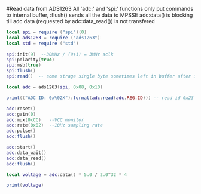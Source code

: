 #Read data from ADS1263
All 'adc:' and 'spi:' functions only put commands to internal buffer, :flush() sends all the data to MPSSE
adc:data() is blocking till adc data (requested by adc:data_read()) is not transfered

```Lua
local spi = require ("spi")(0)
local ads1263 = require ("ads1263")
local std = require ("std")

spi:init(9)  --30MHz / (9+1) = 3MHz sclk
spi:polarity(true)
spi:msb(true)
spi:flush()
spi:read()  -- some strage single byte sometimes left in buffer after init???

local adc = ads1263(spi, 0x08, 0x10)

print(("ADC ID: 0x%02X"):format(adc:read(adc.REG.ID))) -- read id 0x23

adc:reset()
adc:gain(0)
adc:mux(0xCC)   --VCC monitor
adc:rate(0x02)  --10Hz sampling rate
adc:pulse()
adc:flush()

adc:start()
adc:data_wait()
adc:data_read()
adc:flush()

local voltage = adc:data() * 5.0 / 2.0^32 * 4

print(voltage)
```
